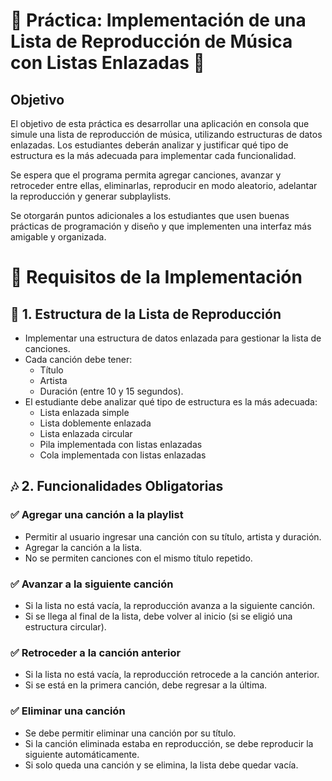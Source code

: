 ﻿# 📀 Práctica: Implementación de una Lista de Reproducción de Música con Listas Enlazadas 🎵
## Objetivo
El objetivo de esta práctica es desarrollar una aplicación en consola que simule una lista de reproducción de música, utilizando estructuras de datos enlazadas. Los estudiantes deberán analizar y justificar qué tipo de estructura es la más adecuada para implementar cada funcionalidad.

Se espera que el programa permita agregar canciones, avanzar y retroceder entre ellas, eliminarlas, reproducir en modo aleatorio, adelantar la reproducción y generar subplaylists.

Se otorgarán puntos adicionales a los estudiantes que usen buenas prácticas de programación y diseño y que implementen una interfaz más amigable y organizada.

# 📌 Requisitos de la Implementación
## 📂 1. Estructura de la Lista de Reproducción
- Implementar una estructura de datos enlazada para gestionar la lista de canciones.
- Cada canción debe tener:
  - Título
  - Artista
  - Duración (entre 10 y 15 segundos).
- El estudiante debe analizar qué tipo de estructura es la más adecuada:
  - Lista enlazada simple
  - Lista doblemente enlazada
  - Lista enlazada circular
  - Pila implementada con listas enlazadas
  - Cola implementada con listas enlazadas
## 🎶 2. Funcionalidades Obligatorias
### ✅ Agregar una canción a la playlist
- Permitir al usuario ingresar una canción con su título, artista y duración.
- Agregar la canción a la lista.
- No se permiten canciones con el mismo título repetido.
### ✅ Avanzar a la siguiente canción
- Si la lista no está vacía, la reproducción avanza a la siguiente canción.
- Si se llega al final de la lista, debe volver al inicio (si se eligió una estructura circular).
### ✅ Retroceder a la canción anterior
- Si la lista no está vacía, la reproducción retrocede a la canción anterior.
- Si se está en la primera canción, debe regresar a la última.
### ✅ Eliminar una canción
- Se debe permitir eliminar una canción por su título.
- Si la canción eliminada estaba en reproducción, se debe reproducir la siguiente automáticamente.
- Si solo queda una canción y se elimina, la lista debe quedar vacía.




